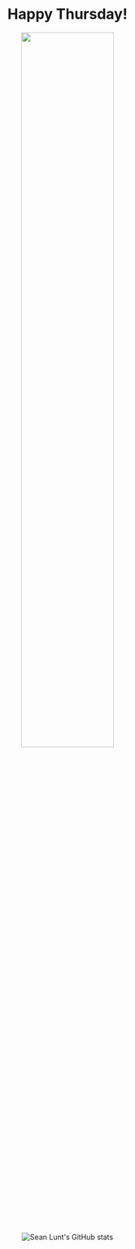 <div align="center">
<h1>Happy Thursday!</h1>
<img src="./assets/intro.gif" width="60%"/>
</div>
<br/>
<div align="center">
  <img src="https://github-readme-stats.vercel.app/api?username=PurpleNurps&show_icons=true&theme=transparent" alt="Sean Lunt's GitHub stats">
</div>